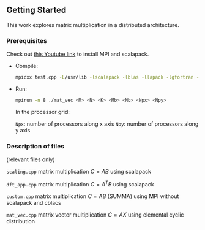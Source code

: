 
<!-- GETTING STARTED -->
## Getting Started

This work explores matrix multiplication in a distributed architecture.


### Prerequisites


Check out [this Youtube link](https://www.youtube.com/watch?v=Jgvoks1RWB0) to install MPI and scalapack.


* Compile:

  ```sh
  mpicxx test.cpp -L/usr/lib -lscalapack -lblas -llapack -lgfortran -o matmul
  ```

* Run:

  ```sh
  mpirun -n 8 ./mat_vec <M> <N> <K> <Mb> <Nb> <Npx> <Npy>
  ```

   In the processor grid:

  `Npx`: number of processors along x axis
  `Npy`: number of processors along y axis

### Description of files 

(relevant files only)

`scaling.cpp` matrix multiplication $`C = AB`$ using scalapack

`dft_app.cpp` matrix multiplication $`C = A^{T}B`$ using  scalapack

`custom.cpp` matrix multiplication $`C = AB`$  (SUMMA) using MPI without scalapack and cblacs

`mat_vec.cpp` matrix vector multiplication $`C = AX`$ using elemental cyclic distribution 

